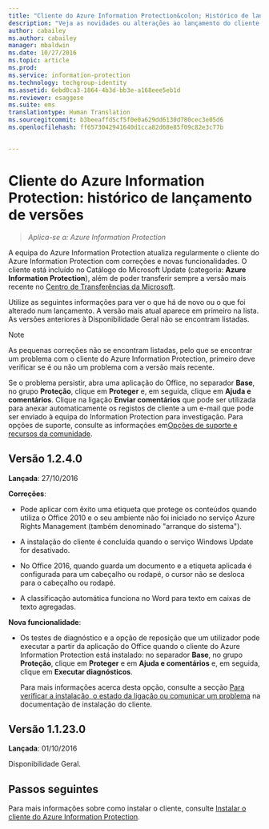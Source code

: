 ```yaml
---
title: "Cliente do Azure Information Protection&colon; Histórico de lançamento de versões | Azure Information Protection"
description: "Veja as novidades ou alterações ao lançamento do cliente do Azure Information Protection para Windows."
author: cabailey
ms.author: cabailey
manager: mbaldwin
ms.date: 10/27/2016
ms.topic: article
ms.prod: 
ms.service: information-protection
ms.technology: techgroup-identity
ms.assetid: 6ebd0ca3-1864-4b3d-bb3e-a168eee5eb1d
ms.reviewer: esaggese
ms.suite: ems
translationtype: Human Translation
ms.sourcegitcommit: b3beeaffd5cf5f0e0a629dd6130d780cec3e05d6
ms.openlocfilehash: ff6573042941640d1cca82d68e85f09c82e3c77b


---
```


# <a name="azure-information-protection-client-version-release-history"></a>Cliente do Azure Information Protection: histórico de lançamento de versões

>*Aplica-se a: Azure Information Protection*

A equipa do Azure Information Protection atualiza regularmente o cliente do Azure Information Protection com correções e novas funcionalidades. O cliente está incluído no Catálogo do Microsoft Update (categoria: **Azure Information Protection**), além de poder transferir sempre a versão mais recente no [Centro de Transferências da Microsoft](https://www.microsoft.com/en-us/download/details.aspx?id=53018).

Utilize as seguintes informações para ver o que há de novo ou o que foi alterado num lançamento. A versão mais atual aparece em primeiro na lista. As versões anteriores à Disponibilidade Geral não se encontram listadas. 

> [!NOTE]
> As pequenas correções não se encontram listadas, pelo que se encontrar um problema com o cliente do Azure Information Protection, primeiro deve verificar se é ou não um problema com a versão mais recente.
>  
> Se o problema persistir, abra uma aplicação do Office, no separador **Base**, no grupo **Proteção**, clique em **Proteger** e, em seguida, clique em **Ajuda e comentários**. Clique na ligação **Enviar comentários** que pode ser utilizada para anexar automaticamente os registos de cliente a um e-mail que pode ser enviado à equipa do Information Protection para investigação. Para opções de suporte, consulte as informações em[Opções de suporte e recursos da comunidade](../get-started/information-support.md#support-options-and-community-resources).

## <a name="version-1240"></a>Versão 1.2.4.0

**Lançada**: 27/10/2016

**Correções**:

- Pode aplicar com êxito uma etiqueta que protege os conteúdos quando utiliza o Office 2010 e o seu ambiente não foi iniciado no serviço Azure Rights Management (também denominado "arranque do sistema").

- A instalação do cliente é concluída quando o serviço Windows Update for desativado.

- No Office 2016, quando guarda um documento e a etiqueta aplicada é configurada para um cabeçalho ou rodapé, o cursor não se desloca para o cabeçalho ou rodapé.

- A classificação automática funciona no Word para texto em caixas de texto agregadas.

**Nova funcionalidade**:

- Os testes de diagnóstico e a opção de reposição que um utilizador pode executar a partir da aplicação do Office quando o cliente do Azure Information Protection está instalado: no separador **Base**, no grupo **Proteção**, clique em **Proteger** e em **Ajuda e comentários** e, em seguida, clique em **Executar diagnósticos**. 

    Para mais informações acerca desta opção, consulte a secção [Para verificar a instalação, o estado da ligação ou comunicar um problema](info-protect-client.md#to-verify-installation-connection-status-or-report-a-problem) na documentação de instalação do cliente.

## <a name="version-11230"></a>Versão 1.1.23.0

**Lançada**: 01/10/2016

Disponibilidade Geral.

## <a name="next-steps"></a>Passos seguintes

Para mais informações sobre como instalar o cliente, consulte [Instalar o cliente do Azure Information Protection](info-protect-client.md).



<!--HONumber=Oct16_HO4-->


